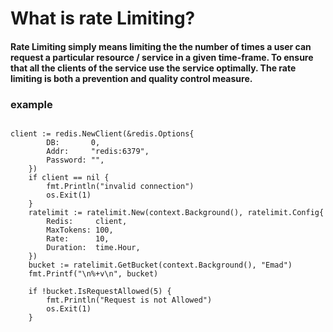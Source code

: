 # What is rate Limiting?
#### Rate Limiting simply means limiting the the number of times a user can request a particular resource / service in a given time-frame. To ensure that all the clients of the service use the service optimally. The rate limiting is both a prevention and quality control measure.

### example
```

client := redis.NewClient(&redis.Options{
		DB:       0,
		Addr:     "redis:6379",
		Password: "",
	})
	if client == nil {
		fmt.Println("invalid connection")
		os.Exit(1)
	}
	ratelimit := ratelimit.New(context.Background(), ratelimit.Config{
		Redis:     client,
		MaxTokens: 100,
		Rate:      10,
		Duration:  time.Hour,
	})
	bucket := ratelimit.GetBucket(context.Background(), "Emad")
	fmt.Printf("\n%+v\n", bucket)

	if !bucket.IsRequestAllowed(5) {
		fmt.Println("Request is not Allowed")
		os.Exit(1)
	}
	
```